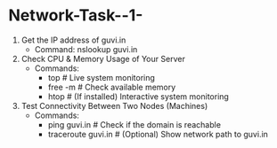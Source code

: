 # Network-Task--1-
1. Get the IP address of guvi.in
    - Command: nslookup guvi.in
2.  Check CPU & Memory Usage of Your Server
    - Commands:
       - top      # Live system monitoring
       - free -m  # Check available memory
       - htop     # (If installed) Interactive system monitoring
3. Test Connectivity Between Two Nodes (Machines)
    - Commands:
       - ping guvi.in      # Check if the domain is reachable  
       - traceroute guvi.in  # (Optional) Show network path to guvi.in  
